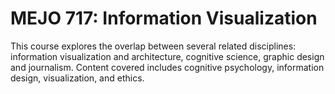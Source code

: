 # MEJO 717: Information Visualization

This course explores the overlap between several related disciplines: information visualization and architecture, cognitive science, graphic design and journalism. Content covered includes cognitive psychology, information design, visualization, and ethics.